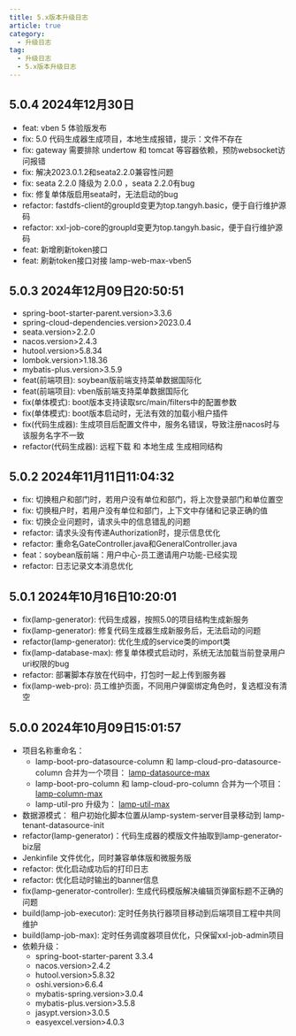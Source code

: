 ```yaml
---
title: 5.x版本升级日志
article: true
category:
  - 升级日志
tag:
  - 升级日志
  - 5.x版本升级日志
---
```

## 5.0.4 2024年12月30日
- feat: vben 5 体验版发布
- fix: 5.0 代码生成器生成项目，本地生成报错，提示：文件不存在
- fix: gateway 需要排除 undertow 和 tomcat 等容器依赖，预防websocket访问报错
- fix: 解决2023.0.1.2和seata2.2.0兼容性问题
- fix: seata 2.2.0 降级为 2.0.0 ，seata 2.2.0有bug
- fix: 修复单体版启用seata时，无法启动的bug
- refactor: fastdfs-client的groupId变更为top.tangyh.basic，便于自行维护源码
- refactor: xxl-job-core的groupId变更为top.tangyh.basic，便于自行维护源码
- feat: 新增刷新token接口
- feat: 刷新token接口对接 lamp-web-max-vben5

## 5.0.3 2024年12月09日20:50:51

- spring-boot-starter-parent.version>3.3.6
- spring-cloud-dependencies.version>2023.0.4
- seata.version>2.2.0
- nacos.version>2.4.3
- hutool.version>5.8.34
- lombok.version>1.18.36
- mybatis-plus.version>3.5.9
- feat(前端项目): soybean版前端支持菜单数据国际化
- feat(前端项目): vben版前端支持菜单数据国际化
- fix(单体模式): boot版本支持读取src/main/filters中的配置参数
- fix(单体模式): boot版本启动时，无法有效的加载小租户插件
- fix(代码生成器): 生成项目后配置文件中，服务名错误，导致注册nacos时与该服务名字不一致
- refactor(代码生成器): 远程下载 和 本地生成 生成相同结构

## 5.0.2 2024年11月11日11:04:32

- fix: 切换租户和部门时，若用户没有单位和部门，将上次登录部门和单位置空
- fix: 切换租户时，若用户没有单位和部门，上下文中存储和记录正确的值
- fix: 切换企业问题时，请求头中的信息错乱的问题
- refactor: 请求头没有传递Authorization时，提示信息优化
- refactor: 重命名GateController.java和GeneralController.java
- feat：soybean版前端：用户中心-员工邀请用户功能-已经实现
- refactor: 日志记录文本消息优化

## 5.0.1 2024年10月16日10:20:01

- fix(lamp-generator): 代码生成器，按照5.0的项目结构生成新服务
- fix(lamp-generator): 修复代码生成器生成新服务后，无法启动的问题
- refactor(lamp-generator): 优化生成的service类的import类
- fix(lamp-database-max): 修复单体模式启动时，系统无法加载当前登录用户uri权限的bug 
- refactor: 部署脚本存放在代码中，打包时一起上传到服务器
- fix(lamp-web-pro): 员工维护页面，不同用户弹窗绑定角色时，复选框没有清空

## 5.0.0 2024年10月09日15:01:57

- 项目名称重命名：
  - lamp-boot-pro-datasource-column 和  lamp-cloud-pro-datasource-column 合并为一个项目：  [lamp-datasource-max](http://git.tangyh.top/zuihou/lamp-datasource-max)
  - lamp-boot-pro-column 和  lamp-cloud-pro-column 合并为一个项目： [lamp-column-max](http://git.tangyh.top/zuihou/lamp-column-max)
  - lamp-util-pro 升级为： [lamp-util-max](http://git.tangyh.top/zuihou/lamp-util-max)
- 数据源模式： 租户初始化脚本位置从lamp-system-server目录移动到 lamp-tenant-datasource-init
- refactor(lamp-generator)：代码生成器的模版文件抽取到lamp-generator-biz层
- Jenkinfile 文件优化，同时兼容单体版和微服务版
- refactor: 优化启动成功后的打印日志
- refactor: 优化启动时输出的banner信息
- fix(lamp-generator-controller): 生成代码模版解决编辑页弹窗标题不正确的问题
- build(lamp-job-executor): 定时任务执行器项目移动到后端项目工程中共同维护
- build(lamp-job-max): 定时任务调度器项目优化，只保留xxl-job-admin项目
- 依赖升级：
  - spring-boot-starter-parent 3.3.4
  - nacos.version>2.4.2
  - hutool.version>5.8.32
  - oshi.version>6.6.4
  - mybatis-spring.version>3.0.4
  - mybatis-plus.version>3.5.8
  - jasypt.version>3.0.5
  - easyexcel.version>4.0.3
